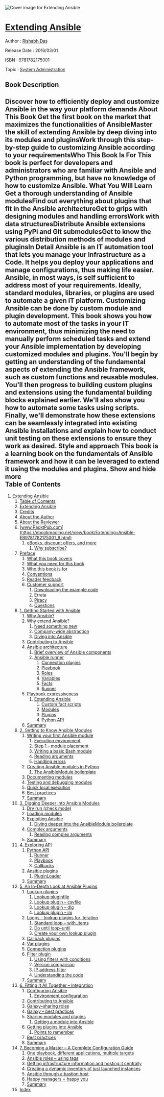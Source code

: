 ![Cover image for Extending Ansible](https://imgdetail.ebookreading.net/cover/cover/system_admin/EB9781782175001.jpg)

[Extending Ansible](https://ebookreading.net/view/book/Extending+Ansible-EB9781782175001_1.html "Extending Ansible")
====================================================================================================================

Author : [Rishabh Das](https://ebookreading.net/search/author/Rishabh+Das)

Release Date : 2016/03/01

ISBN : 9781782175001

Topic : [System Administration](https://ebookreading.net/search/category/system-administration)

Book Description
-----------------

 Discover how to efficiently deploy and customize Ansible in the way your platform demands
About This Book
Get the first book on the market that maximizes the functionalities of AnsibleMaster the skill of extending Ansible by deep diving into its modules and pluginsWork through this step-by-step guide to customizing Ansible according to your requirementsWho This Book Is For
This book is perfect for developers and administrators who are familiar with Ansible and Python programming, but have no knowledge of how to customize Ansible.
What You Will Learn
Get a thorough understanding of Ansible modulesFind out everything about plugins that fit in the Ansible architectureGet to grips with designing modules and handling errorsWork with data structuresDistribute Ansible extensions using PyPi and Git submodulesGet to know the various distribution methods of modules and pluginsIn Detail
Ansible is an IT automation tool that lets you manage your Infrastructure as a Code. It helps you deploy your applications and manage configurations, thus making life easier. Ansible, in most ways, is self sufficient to address most of your requirements.
Ideally, standard modules, libraries, or plugins are used to automate a given IT platform. Customizing Ansible can be done by custom module and plugin development.
This book shows you how to automate most of the tasks in your IT environment, thus minimizing the need to manually perform scheduled tasks and extend your Ansible implementation by developing customized modules and plugins.
You'll begin by getting an understanding of the fundamental aspects of extending the Ansible framework, such as custom functions and reusable modules. You'll then progress to building custom plugins and extensions using the fundamental building blocks explained earlier. We'll also show you how to automate some tasks using scripts. Finally, we'll demonstrate how these extensions can be seamlessly integrated into existing Ansible installations and explain how to conduct unit testing on these extensions to ensure they work as desired.
Style and approach 
This book is a learning book on the fundamentals of Ansible framework and how it can be leveraged to extend it using the modules and plugins. 
        Show and hide more                
Table of Contents
-----------------

1. [Extending Ansible](https://ebookreading.net/view/book/Extending+Ansible-EB9781782175001_3.html)
    1. [Table of Contents](https://ebookreading.net/view/book/Extending+Ansible-EB9781782175001_2.html)
    1. [Extending Ansible](https://ebookreading.net/view/book/Extending+Ansible-EB9781782175001_4.html)
    1. [Credits](https://ebookreading.net/view/book/Extending+Ansible-EB9781782175001_5.html)
    1. [About the Author](https://ebookreading.net/view/book/Extending+Ansible-EB9781782175001_6.html)
    1. [About the Reviewer](https://ebookreading.net/view/book/Extending+Ansible-EB9781782175001_7.html)
    1. [www.PacktPub.com](https://ebookreading.net/view/book/Extending+Ansible-EB9781782175001_8.html)
        1. [eBooks, discount offers, and more](https://ebookreading.net/view/book/Extending+Ansible-EB9781782175001_8.html#ch00lvl1sec01)
            1. [Why subscribe?](https://ebookreading.net/view/book/Extending+Ansible-EB9781782175001_8.html#ch00lvl2sec01)
    1. [Preface](https://ebookreading.net/view/book/Extending+Ansible-EB9781782175001_9.html)
        1. [What this book covers](https://ebookreading.net/view/book/Extending+Ansible-EB9781782175001_9.html#ch00lvl1sec02)
        1. [What you need for this book](https://ebookreading.net/view/book/Extending+Ansible-EB9781782175001_10.html)
        1. [Who this book is for](https://ebookreading.net/view/book/Extending+Ansible-EB9781782175001_11.html)
        1. [Conventions](https://ebookreading.net/view/book/Extending+Ansible-EB9781782175001_12.html)
        1. [Reader feedback](https://ebookreading.net/view/book/Extending+Ansible-EB9781782175001_13.html)
        1. [Customer support](https://ebookreading.net/view/book/Extending+Ansible-EB9781782175001_14.html)
            1. [Downloading the example code](https://ebookreading.net/view/book/Extending+Ansible-EB9781782175001_14.html#ch00lvl2sec02)
            1. [Errata](https://ebookreading.net/view/book/Extending+Ansible-EB9781782175001_14.html#ch00lvl2sec03)
            1. [Piracy](https://ebookreading.net/view/book/Extending+Ansible-EB9781782175001_14.html#ch00lvl2sec04)
            1. [Questions](https://ebookreading.net/view/book/Extending+Ansible-EB9781782175001_14.html#ch00lvl2sec05)
    1. [1. Getting Started with Ansible](https://ebookreading.net/view/book/Extending+Ansible-EB9781782175001_15.html)
        1. [Why Ansible?](https://ebookreading.net/view/book/Extending+Ansible-EB9781782175001_15.html#ch01lvl1sec08)
        1. [Why extend Ansible?](https://ebookreading.net/view/book/Extending+Ansible-EB9781782175001_16.html)
            1. [Need something new](https://ebookreading.net/view/book/Extending+Ansible-EB9781782175001_16.html#ch01lvl2sec06)
            1. [Company-wide abstraction](https://ebookreading.net/view/book/Extending+Ansible-EB9781782175001_16.html#ch01lvl2sec07)
            1. [Diving into Ansible](https://ebookreading.net/view/book/Extending+Ansible-EB9781782175001_16.html#ch01lvl2sec08)
        1. [Contributing to Ansible](https://ebookreading.net/view/book/Extending+Ansible-EB9781782175001_17.html)
        1. [Ansible architecture](https://ebookreading.net/view/book/Extending+Ansible-EB9781782175001_18.html)
            1. [Brief overview of Ansible components](https://ebookreading.net/view/book/Extending+Ansible-EB9781782175001_18.html#ch01lvl2sec09)
            1. [Ansible runner](https://ebookreading.net/view/book/Extending+Ansible-EB9781782175001_18.html#ch01lvl2sec10)
                1. [Connection plugins](https://ebookreading.net/view/book/Extending+Ansible-EB9781782175001_18.html#ch01lvl3sec01)
                1. [Playbook](https://ebookreading.net/view/book/Extending+Ansible-EB9781782175001_18.html#ch01lvl3sec02)
                1. [Roles](https://ebookreading.net/view/book/Extending+Ansible-EB9781782175001_18.html#ch01lvl3sec03)
                1. [Variables](https://ebookreading.net/view/book/Extending+Ansible-EB9781782175001_18.html#ch01lvl3sec04)
                1. [Facts](https://ebookreading.net/view/book/Extending+Ansible-EB9781782175001_18.html#ch01lvl3sec05)
                1. [Runner](https://ebookreading.net/view/book/Extending+Ansible-EB9781782175001_18.html#ch01lvl3sec06)
        1. [Playbook expressiveness](https://ebookreading.net/view/book/Extending+Ansible-EB9781782175001_19.html)
            1. [Extending Ansible](https://ebookreading.net/view/book/Extending+Ansible-EB9781782175001_19.html#ch01lvl2sec11)
                1. [Custom fact scripts](https://ebookreading.net/view/book/Extending+Ansible-EB9781782175001_19.html#ch01lvl3sec07)
                1. [Modules](https://ebookreading.net/view/book/Extending+Ansible-EB9781782175001_19.html#ch01lvl3sec08)
                1. [Plugins](https://ebookreading.net/view/book/Extending+Ansible-EB9781782175001_19.html#ch01lvl3sec09)
                1. [Python API](https://ebookreading.net/view/book/Extending+Ansible-EB9781782175001_19.html#ch01lvl3sec10)
        1. [Summary](https://ebookreading.net/view/book/Extending+Ansible-EB9781782175001_20.html)
    1. [2. Getting to Know Ansible Modules](https://ebookreading.net/view/book/Extending+Ansible-EB9781782175001_21.html)
        1. [Writing your first Ansible module](https://ebookreading.net/view/book/Extending+Ansible-EB9781782175001_21.html#ch02lvl1sec14)
            1. [Execution environment](https://ebookreading.net/view/book/Extending+Ansible-EB9781782175001_21.html#ch02lvl2sec12)
            1. [Step 1 – module placement](https://ebookreading.net/view/book/Extending+Ansible-EB9781782175001_21.html#ch02lvl2sec13)
            1. [Writing a basic Bash module](https://ebookreading.net/view/book/Extending+Ansible-EB9781782175001_21.html#ch02lvl2sec14)
            1. [Reading arguments](https://ebookreading.net/view/book/Extending+Ansible-EB9781782175001_21.html#ch02lvl2sec15)
            1. [Handling errors](https://ebookreading.net/view/book/Extending+Ansible-EB9781782175001_21.html#ch02lvl2sec16)
        1. [Creating Ansible modules in Python](https://ebookreading.net/view/book/Extending+Ansible-EB9781782175001_22.html)
            1. [The AnsibleModule boilerplate](https://ebookreading.net/view/book/Extending+Ansible-EB9781782175001_22.html#ch02lvl2sec17)
        1. [Documenting modules](https://ebookreading.net/view/book/Extending+Ansible-EB9781782175001_23.html)
        1. [Testing and debugging modules](https://ebookreading.net/view/book/Extending+Ansible-EB9781782175001_24.html)
        1. [Quick local execution](https://ebookreading.net/view/book/Extending+Ansible-EB9781782175001_25.html)
        1. [Best practices](https://ebookreading.net/view/book/Extending+Ansible-EB9781782175001_26.html)
        1. [Summary](https://ebookreading.net/view/book/Extending+Ansible-EB9781782175001_27.html)
    1. [3. Digging Deeper into Ansible Modules](https://ebookreading.net/view/book/Extending+Ansible-EB9781782175001_28.html)
        1. [Dry run (check mode)](https://ebookreading.net/view/book/Extending+Ansible-EB9781782175001_28.html#ch03lvl1sec21)
        1. [Loading modules](https://ebookreading.net/view/book/Extending+Ansible-EB9781782175001_29.html)
        1. [Exploiting Ansible](https://ebookreading.net/view/book/Extending+Ansible-EB9781782175001_30.html)
            1. [Diving deeper into the AnsibleModule boilerplate](https://ebookreading.net/view/book/Extending+Ansible-EB9781782175001_30.html#ch03lvl2sec18)
        1. [Complex arguments](https://ebookreading.net/view/book/Extending+Ansible-EB9781782175001_31.html)
            1. [Reading complex arguments](https://ebookreading.net/view/book/Extending+Ansible-EB9781782175001_31.html#ch03lvl2sec19)
        1. [Summary](https://ebookreading.net/view/book/Extending+Ansible-EB9781782175001_32.html)
    1. [4. Exploring API](https://ebookreading.net/view/book/Extending+Ansible-EB9781782175001_33.html)
        1. [Python API](https://ebookreading.net/view/book/Extending+Ansible-EB9781782175001_33.html#ch04lvl1sec26)
            1. [Runner](https://ebookreading.net/view/book/Extending+Ansible-EB9781782175001_33.html#ch04lvl2sec20)
            1. [Playbook](https://ebookreading.net/view/book/Extending+Ansible-EB9781782175001_33.html#ch04lvl2sec21)
            1. [Callbacks](https://ebookreading.net/view/book/Extending+Ansible-EB9781782175001_33.html#ch04lvl2sec22)
        1. [Ansible plugins](https://ebookreading.net/view/book/Extending+Ansible-EB9781782175001_34.html)
            1. [PluginLoader](https://ebookreading.net/view/book/Extending+Ansible-EB9781782175001_34.html#ch04lvl2sec23)
        1. [Summary](https://ebookreading.net/view/book/Extending+Ansible-EB9781782175001_35.html)
    1. [5. An In-Depth Look at Ansible Plugins](https://ebookreading.net/view/book/Extending+Ansible-EB9781782175001_36.html)
        1. [Lookup plugins](https://ebookreading.net/view/book/Extending+Ansible-EB9781782175001_36.html#ch05lvl1sec29)
            1. [Lookup pluginfile](https://ebookreading.net/view/book/Extending+Ansible-EB9781782175001_36.html#ch05lvl2sec24)
            1. [Lookup plugin – csvfile](https://ebookreading.net/view/book/Extending+Ansible-EB9781782175001_36.html#ch05lvl2sec25)
            1. [Lookup plugin – dig](https://ebookreading.net/view/book/Extending+Ansible-EB9781782175001_36.html#ch05lvl2sec26)
            1. [Lookup plugin – ini](https://ebookreading.net/view/book/Extending+Ansible-EB9781782175001_36.html#ch05lvl2sec27)
        1. [Loops – lookup plugins for iteration](https://ebookreading.net/view/book/Extending+Ansible-EB9781782175001_37.html)
            1. [Standard loop – with_items](https://ebookreading.net/view/book/Extending+Ansible-EB9781782175001_37.html#ch05lvl2sec28)
            1. [Do until loop–until](https://ebookreading.net/view/book/Extending+Ansible-EB9781782175001_37.html#ch05lvl2sec29)
            1. [Create your own lookup plugin](https://ebookreading.net/view/book/Extending+Ansible-EB9781782175001_37.html#ch05lvl2sec30)
        1. [Callback plugins](https://ebookreading.net/view/book/Extending+Ansible-EB9781782175001_38.html)
        1. [Var plugins](https://ebookreading.net/view/book/Extending+Ansible-EB9781782175001_39.html)
        1. [Connection plugins](https://ebookreading.net/view/book/Extending+Ansible-EB9781782175001_40.html)
        1. [Filter plugin](https://ebookreading.net/view/book/Extending+Ansible-EB9781782175001_41.html)
            1. [Using filters with conditions](https://ebookreading.net/view/book/Extending+Ansible-EB9781782175001_41.html#ch05lvl2sec31)
            1. [Version comparison](https://ebookreading.net/view/book/Extending+Ansible-EB9781782175001_41.html#ch05lvl2sec32)
            1. [IP address filter](https://ebookreading.net/view/book/Extending+Ansible-EB9781782175001_41.html#ch05lvl2sec33)
            1. [Understanding the code](https://ebookreading.net/view/book/Extending+Ansible-EB9781782175001_41.html#ch05lvl2sec34)
        1. [Summary](https://ebookreading.net/view/book/Extending+Ansible-EB9781782175001_42.html)
    1. [6. Fitting It All Together – Integration](https://ebookreading.net/view/book/Extending+Ansible-EB9781782175001_43.html)
        1. [Configuring Ansible](https://ebookreading.net/view/book/Extending+Ansible-EB9781782175001_43.html#ch06lvl1sec36)
            1. [Environment configuration](https://ebookreading.net/view/book/Extending+Ansible-EB9781782175001_43.html#ch06lvl2sec35)
        1. [Contributing to Ansible](https://ebookreading.net/view/book/Extending+Ansible-EB9781782175001_44.html)
        1. [Galaxy–sharing roles](https://ebookreading.net/view/book/Extending+Ansible-EB9781782175001_45.html)
        1. [Galaxy – best practices](https://ebookreading.net/view/book/Extending+Ansible-EB9781782175001_46.html)
        1. [Sharing modules and plugins](https://ebookreading.net/view/book/Extending+Ansible-EB9781782175001_47.html)
            1. [Getting a module into Ansible](https://ebookreading.net/view/book/Extending+Ansible-EB9781782175001_47.html#ch06lvl2sec36)
        1. [Getting plugins into Ansible](https://ebookreading.net/view/book/Extending+Ansible-EB9781782175001_48.html)
            1. [Points to remember](https://ebookreading.net/view/book/Extending+Ansible-EB9781782175001_48.html#ch06lvl2sec37)
        1. [Best practices](https://ebookreading.net/view/book/Extending+Ansible-EB9781782175001_49.html)
        1. [Summary](https://ebookreading.net/view/book/Extending+Ansible-EB9781782175001_50.html)
    1. [7. Becoming a Master – A Complete Configuration Guide](https://ebookreading.net/view/book/Extending+Ansible-EB9781782175001_51.html)
        1. [One playbook, different applications, multiple targets](https://ebookreading.net/view/book/Extending+Ansible-EB9781782175001_51.html#ch07lvl1sec44)
        1. [Ansible roles – using tags](https://ebookreading.net/view/book/Extending+Ansible-EB9781782175001_52.html)
        1. [Getting infrastructure information and hosting it centrally](https://ebookreading.net/view/book/Extending+Ansible-EB9781782175001_53.html)
        1. [Creating a dynamic inventory of just launched instances](https://ebookreading.net/view/book/Extending+Ansible-EB9781782175001_54.html)
        1. [Ansible through a bastion host](https://ebookreading.net/view/book/Extending+Ansible-EB9781782175001_55.html)
        1. [Happy managers = happy you](https://ebookreading.net/view/book/Extending+Ansible-EB9781782175001_56.html)
        1. [Summary](https://ebookreading.net/view/book/Extending+Ansible-EB9781782175001_57.html)
    1. [Index](https://ebookreading.net/view/book/Extending+Ansible-EB9781782175001_58.html)
